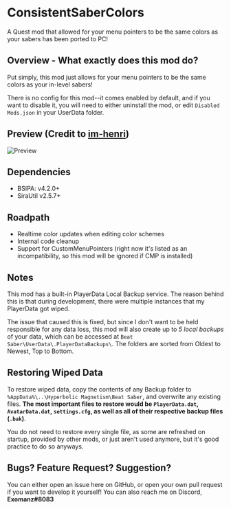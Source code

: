 # ConsistentSaberColors
A Quest mod that allowed for your menu pointers to be the same colors as your sabers has been ported to PC!

## Overview - What exactly does this mod do?
Put simply, this mod just allows for your menu pointers to be the same colors as your in-level sabers!

There is no config for this mod--it comes enabled by default, and if you want to disable it, you will need to either uninstall the mod, or edit `Disabled Mods.json` in your UserData folder.

## Preview (Credit to [im-henri](https://github.com/im-henri/))
![Preview](https://github.com/im-henri/QonsistentSaberColors/blob/master/Animation.gif)

## Dependencies
- BSIPA: v4.2.0+
- SiraUtil v2.5.7+

## Roadpath
- Realtime color updates when editing color schemes
- Internal code cleanup
- Support for CustomMenuPointers (right now it's listed as an incompatibility, so this mod will be ignored if CMP is installed)

## Notes
This mod has a built-in PlayerData Local Backup service. The reason behind this is that during development, there were multiple instances that my PlayerData got wiped. 

The issue that caused this is fixed, but since I don't want to be held responsible for any data loss, this mod will also create up to *5 local backups* of your data, which can be accessed at `Beat Saber\UserData\.PlayerDataBackups\`. The folders are sorted from Oldest to Newest, Top to Bottom.

## Restoring Wiped Data
To restore wiped data, copy the contents of any Backup folder to `%AppData%\..\Hyperbolic Magnetism\Beat Saber`, and overwrite any existing files. **The most important files to restore would be `PlayerData.dat`, `AvatarData.dat`, `settings.cfg`, as well as all of their respective backup files (`.bak`)**. 

You do not need to restore every single file, as some are refreshed on startup, provided by other mods, or just aren't used anymore, but it's good practice to do so anyways.

## Bugs? Feature Request? Suggestion?
You can either open an issue here on GitHub, or open your own pull request if you want to develop it yourself! You can also reach me on Discord, **Exomanz#8083**
